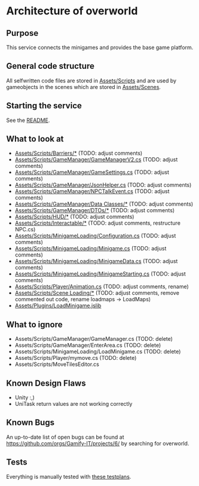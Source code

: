 # Architecture of overworld

## Purpose

This service connects the minigames and provides the base game platform.

## General code structure

All selfwritten code files are stored in [Assets/Scripts](https://github.com/Gamify-IT/overworld/tree/main/Assets/Scripts) and are used by gameobjects in the scenes which are stored in [Assets/Scenes](https://github.com/Gamify-IT/overworld/tree/main/Assets/Scenes).

## Starting the service

See the [README](https://github.com/Gamify-IT/overworld#readme).

## What to look at

- [Assets/Scripts/Barriers/*](https://github.com/Gamify-IT/overworld/tree/main/Assets/Scripts/Barriers) (TODO: adjust comments)
- [Assets/Scripts/GameManager/GameManagerV2.cs](https://github.com/Gamify-IT/overworld/blob/main/Assets/Scripts/GameManager/GameManagerV2.cs) (TODO: adjust comments)
- [Assets/Scripts/GameManager/GameSettings.cs](https://github.com/Gamify-IT/overworld/blob/main/Assets/Scripts/GameManager/GameSettings.cs) (TODO: adjust comments)
- [Assets/Scripts/GameManager/JsonHelper.cs](https://github.com/Gamify-IT/overworld/blob/main/Assets/Scripts/GameManager/JsonHelper.cs) (TODO: adjust comments)
- [Assets/Scripts/GameManager/NPCTalkEvent.cs](https://github.com/Gamify-IT/overworld/blob/main/Assets/Scripts/GameManager/NPCTalkEvent.cs) (TODO: adjust comments)
- [Assets/Scripts/GameManager/Data Classes/*](https://github.com/Gamify-IT/overworld/blob/main/Assets/Scripts/GameManager/Data%20Classes) (TODO: adjust comments)
- [Assets/Scripts/GameManager/DTOs/*](https://github.com/Gamify-IT/overworld/blob/main/Assets/Scripts/GameManager/DTOs) (TODO: adjust comments)
- [Assets/Scripts/HUD/*](https://github.com/Gamify-IT/overworld/blob/main/Assets/Scripts/HUD) (TODO: adjust comments)
- [Assets/Scripts/Interactable/*](https://github.com/Gamify-IT/overworld/blob/main/Assets/Scripts/Interactable) (TODO: adjust comments, restructure NPC.cs)
- [Assets/Scripts/MinigameLoading/Configuration.cs](https://github.com/Gamify-IT/overworld/blob/main/Assets/Scripts/MinigameLoading/Configuration.cs) (TODO: adjust comments)
- [Assets/Scripts/MinigameLoading/Minigame.cs](https://github.com/Gamify-IT/overworld/blob/main/Assets/Scripts/MinigameLoading/Minigame.cs) (TODO: adjust comments)
- [Assets/Scripts/MinigameLoading/MinigameData.cs](https://github.com/Gamify-IT/overworld/blob/main/Assets/Scripts/MinigameLoading/MinigameData.cs) (TODO: adjust comments)
- [Assets/Scripts/MinigameLoading/MinigameStarting.cs](https://github.com/Gamify-IT/overworld/blob/main/Assets/Scripts/MinigameLoading/MinigameStarting.cs) (TODO: adjust comments)
- [Assets/Scripts/Player/Animation.cs](https://github.com/Gamify-IT/overworld/blob/main/Assets/Scripts/Player/Animation.cs) (TODO: adjust comments, rename)
- [Assets/Scripts/Scene Loading/*](https://github.com/Gamify-IT/overworld/blob/main/Assets/Scene%20Loading) (TODO: adjust comments, remove commented out code, rename loadmaps -> LoadMaps)
- [Assets/Plugins/LoadMinigame.jslib](https://github.com/Gamify-IT/overworld/blob/main/Assets/Plugins/LoadMinigame.jslib)

## What to ignore

- Assets/Scripts/GameManager/GameManager.cs (TODO: delete)
- Assets/Scripts/GameManager/EnterArea.cs (TODO: delete)
- Assets/Scripts/MinigameLoading/LoadMinigame.cs (TODO: delete)
- Assets/Scripts/Player/mymove.cs (TODO: delete)
- Assets/Scripts/MoveTilesEditor.cs

## Known Design Flaws

- Unity :,)
- UniTask return values are not working correctly

## Known Bugs

An up-to-date list of open bugs can be found at <https://github.com/orgs/Gamify-IT/projects/6/> by searching for overworld.

## Tests

Everything is manually tested with [these testplans](https://github.com/Gamify-IT/docs/tree/main/dev-manuals/test-plans/overworld).
